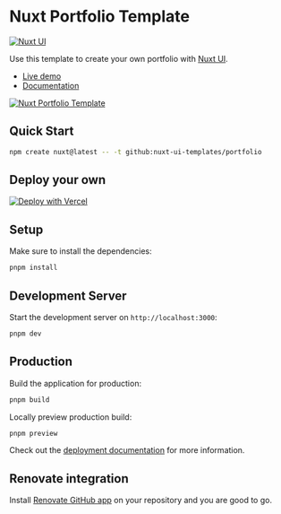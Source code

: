 # Nuxt Portfolio Template

[![Nuxt UI](https://img.shields.io/badge/Made%20with-Nuxt%20UI-00DC82?logo=nuxt&labelColor=020420)](https://ui.nuxt.com)

Use this template to create your own portfolio with [Nuxt UI](https://ui.nuxt.com).

- [Live demo](https://portfolio-template.nuxt.dev/)
- [Documentation](https://ui.nuxt.com/getting-started/installation)

<a href="https://portfolio-template.nuxt.dev/" target="_blank">
  <picture>
    <source media="(prefers-color-scheme: dark)" srcset="https://ui4.nuxt.com/assets/templates/nuxt/portfolio-dark.png">
    <source media="(prefers-color-scheme: light)" srcset="https://ui4.nuxt.com/assets/templates/nuxt/portfolio-light.png">
    <img alt="Nuxt Portfolio Template" src="https://ui4.nuxt.com/assets/templates/nuxt/portfolio-dark.png">
  </picture>
</a>

## Quick Start

```bash [Terminal]
npm create nuxt@latest -- -t github:nuxt-ui-templates/portfolio
```

## Deploy your own

[![Deploy with Vercel](https://vercel.com/button)](https://vercel.com/new/clone?repository-url=https%3A%2F%2Fgithub.com%2Fnuxt-ui-templates%2Fportfolio&demo-image=https%3A%2F%2Fui4.nuxt.com%2Fassets%2Ftemplates%2Fnuxt%2Fportfolio-dark.png&demo-url=https%3A%2F%2Fportfolio-template.nuxt.dev%2F&demo-title=Nuxt%20Portfolio%20Template&demo-description=A%20sleek%20portfolio%20template%20to%20showcase%20your%20work%2C%20skills%20and%20blog%20powered%20by%20Nuxt%20Content.)

## Setup

Make sure to install the dependencies:

```bash
pnpm install
```

## Development Server

Start the development server on `http://localhost:3000`:

```bash
pnpm dev
```

## Production

Build the application for production:

```bash
pnpm build
```

Locally preview production build:

```bash
pnpm preview
```

Check out the [deployment documentation](https://nuxt.com/docs/getting-started/deployment) for more information.

## Renovate integration

Install [Renovate GitHub app](https://github.com/apps/renovate/installations/select_target) on your repository and you are good to go.
